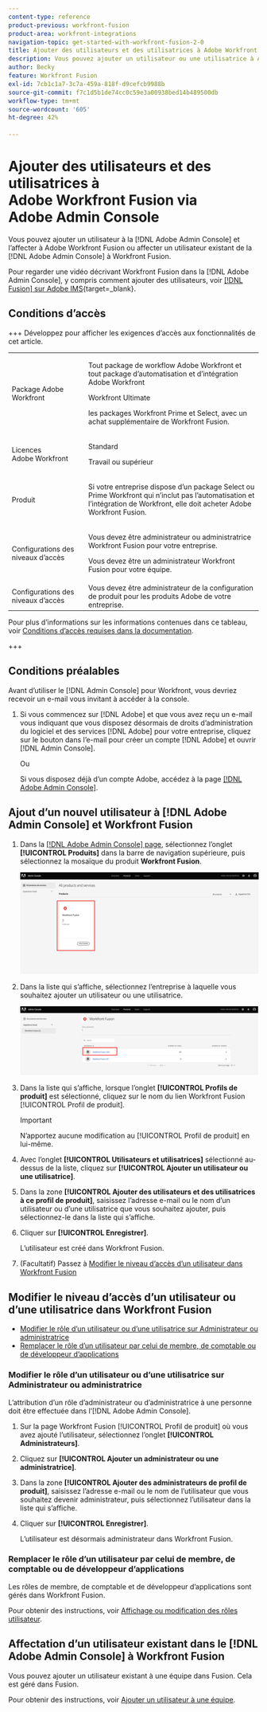 ```yaml
---
content-type: reference
product-previous: workfront-fusion
product-area: workfront-integrations
navigation-topic: get-started-with-workfront-fusion-2-0
title: Ajouter des utilisateurs et des utilisatrices à Adobe Workfront Fusion via Adobe Admin Console
description: Vous pouvez ajouter un utilisateur ou une utilisatrice à Adobe Admin Console et l’affecter à Adobe Workfront Fusion ou affecter un utilisateur ou une utilisatrice existant d’Adobe Admin Console à Workfront Fusion.
author: Becky
feature: Workfront Fusion
exl-id: 7cb1c1a7-3c7a-459a-818f-d9cefcb9988b
source-git-commit: f7c1d5b1de74cc0c59e3a00938bed14b489500db
workflow-type: tm+mt
source-wordcount: '605'
ht-degree: 42%

---
```


# Ajouter des utilisateurs et des utilisatrices à Adobe Workfront Fusion via Adobe Admin Console

Vous pouvez ajouter un utilisateur à la [!DNL Adobe Admin Console] et l’affecter à Adobe Workfront Fusion ou affecter un utilisateur existant de la [!DNL Adobe Admin Console] à Workfront Fusion.

Pour regarder une vidéo décrivant Workfront Fusion dans la [!DNL Adobe Admin Console], y compris comment ajouter des utilisateurs, voir [[!DNL Fusion] sur Adobe IMS](https://video.tv.adobe.com/v/3412464/){target=_blank}.

## Conditions d’accès

+++ Développez pour afficher les exigences d’accès aux fonctionnalités de cet article.

<table style="table-layout:auto">
 <col> 
 <col> 
 <tbody> 
  <tr> 
   <td role="rowheader">Package Adobe Workfront</td> 
   <td> <p>Tout package de workflow Adobe Workfront et tout package d’automatisation et d’intégration Adobe Workfront</p><p>Workfront Ultimate</p><p>les packages Workfront Prime et Select, avec un achat supplémentaire de Workfront Fusion.</p> </td> 
  </tr> 
  <tr data-mc-conditions=""> 
   <td role="rowheader">Licences Adobe Workfront</td> 
   <td> <p>Standard</p><p>Travail ou supérieur</p> </td> 
  </tr> 
  <tr> 
   <td role="rowheader">Produit</td> 
   <td>
   <p>Si votre entreprise dispose d’un package Select ou Prime Workfront qui n’inclut pas l’automatisation et l’intégration de Workfront, elle doit acheter Adobe Workfront Fusion.</li></ul>
   </td> 
  </tr>
  <tr data-mc-conditions=""> 
   <td role="rowheader">Configurations des niveaux d’accès</td> 
   <td> 
     <p>Vous devez être administrateur ou administratrice Workfront Fusion pour votre entreprise.</p>
     <p>Vous devez être un administrateur Workfront Fusion pour votre équipe.</p>
   </td> 
  </tr> 
  </tr>
   <tr> 
   <td role="rowheader">Configurations des niveaux d’accès</td> 
   <td>Vous devez être administrateur de la configuration de produit pour les produits Adobe de votre entreprise.</td> 
  </tr>
 </tbody> 
</table>

Pour plus d’informations sur les informations contenues dans ce tableau, voir [Conditions d’accès requises dans la documentation](/help/workfront-fusion/references/licenses-and-roles/access-level-requirements-in-documentation.md).

+++



## Conditions préalables

Avant d’utiliser le [!DNL Admin Console] pour Workfront, vous devriez recevoir un e-mail vous invitant à accéder à la console.

1. Si vous commencez sur [!DNL Adobe] et que vous avez reçu un e-mail vous indiquant que vous disposez désormais de droits d’administration du logiciel et des services [!DNL Adobe] pour votre entreprise, cliquez sur le bouton dans l’e-mail pour créer un compte [!DNL Adobe] et ouvrir [!DNL Admin Console].

   Ou

   Si vous disposez déjà d’un compte Adobe, accédez à la page [[!DNL Adobe Admin Console] &#x200B;](https://adminconsole.adobe.com).


## Ajout d’un nouvel utilisateur à [!DNL Adobe Admin Console] et Workfront Fusion

1. Dans la [[!DNL Adobe Admin Console] page](https://adminconsole.adobe.com/), sélectionnez l’onglet **[!UICONTROL Produits]** dans la barre de navigation supérieure, puis sélectionnez la mosaïque du produit **Workfront Fusion**.

   ![Fusion dans Admin Console](assets/fusion-product-admin-console.png)

1. Dans la liste qui s’affiche, sélectionnez l’entreprise à laquelle vous souhaitez ajouter un utilisateur ou une utilisatrice.

   ![Instance Fusion dans Admin Console](assets/fusion-instances-admin-console.png)

1. Dans la liste qui s’affiche, lorsque l’onglet **[!UICONTROL Profils de produit]** est sélectionné, cliquez sur le nom du lien Workfront Fusion [!UICONTROL Profil de produit].

   >[!IMPORTANT]
   >
   > N’apportez aucune modification au [!UICONTROL Profil de produit] en lui-même.

1. Avec l’onglet **[!UICONTROL Utilisateurs et utilisatrices]** sélectionné au-dessus de la liste, cliquez sur **[!UICONTROL Ajouter un utilisateur ou une utilisatrice]**.

1. Dans la zone **[!UICONTROL Ajouter des utilisateurs et des utilisatrices à ce profil de produit]**, saisissez l’adresse e-mail ou le nom d’un utilisateur ou d’une utilisatrice que vous souhaitez ajouter, puis sélectionnez-le dans la liste qui s’affiche.

1. Cliquer sur **[!UICONTROL Enregistrer]**.

   L’utilisateur est créé dans Workfront Fusion.

1. (Facultatif) Passez à [Modifier le niveau d’accès d’un utilisateur dans Workfront Fusion](#change-a-users-access-level-in-workfront-fusion)

## Modifier le niveau d’accès d’un utilisateur ou d’une utilisatrice dans Workfront Fusion

* [Modifier le rôle d’un utilisateur ou d’une utilisatrice sur Administrateur ou administratrice](#change-a-users-role-to-admin)
* [Remplacer le rôle d’un utilisateur par celui de membre, de comptable ou de développeur d’applications](#change-a-users-role-to-member-accountant-or-app-developer)

### Modifier le rôle d’un utilisateur ou d’une utilisatrice sur Administrateur ou administratrice

L’attribution d’un rôle d’administrateur ou d’administratrice à une personne doit être effectuée dans l’[!DNL Adobe Admin Console].

1. Sur la page Workfront Fusion [!UICONTROL Profil de produit] où vous avez ajouté l’utilisateur, sélectionnez l’onglet **[!UICONTROL Administrateurs]**.

1. Cliquez sur **[!UICONTROL Ajouter un administrateur ou une administratrice]**.

1. Dans la zone **[!UICONTROL Ajouter des administrateurs de profil de produit]**, saisissez l’adresse e-mail ou le nom de l’utilisateur que vous souhaitez devenir administrateur, puis sélectionnez l’utilisateur dans la liste qui s’affiche.

1. Cliquer sur **[!UICONTROL Enregistrer]**.

   L’utilisateur est désormais administrateur dans Workfront Fusion.

### Remplacer le rôle d’un utilisateur par celui de membre, de comptable ou de développeur d’applications

Les rôles de membre, de comptable et de développeur d’applications sont gérés dans Workfront Fusion.

Pour obtenir des instructions, voir [Affichage ou modification des rôles utilisateur](/help/workfront-fusion/set-up-and-manage-workfront-fusion/set-up-and-manage-orgs-and-teams/manage-users-and-teams/view-or-edit-user-roles.md).

## Affectation d’un utilisateur existant dans le [!DNL Adobe Admin Console] à Workfront Fusion

Vous pouvez ajouter un utilisateur existant à une équipe dans Fusion. Cela est géré dans Fusion.

Pour obtenir des instructions, voir [Ajouter un utilisateur à une équipe](/help/workfront-fusion/set-up-and-manage-workfront-fusion/set-up-and-manage-orgs-and-teams/set-up-orgs-teams-and-users/add-a-user-to-a-team.md).
